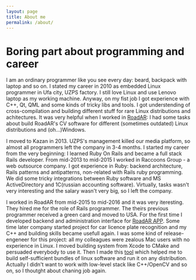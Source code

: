 ```yaml
---
layout: page
title: About me
permalink: /about/
---
```


# Boring part about programming and career

I am an ordinary programmer like you see every day: beard, backpack with laptop and so on. I stated my career in 2010 as
embedded Linux programmer in Ufa city, UZPS factory. I still love Linux and use Lenovo laptop as my working machine.
Anyway, on my fist job I got experience with C++, Qt, QML and some kinds of tricky libs and tools. I got understending
of cross-compilation and building different stuff for rare Linux distributions and achitectures. It was very helpful
when I worked in [RoadAR](http://www.roadar.ru/): I had some tasks about build RoadAR's CV software for different
(sometimes outdated) Linux distributions and (oh...)Windows.

I moved to Kazan in 2013. UZPS's management killed our media platform, so almost all programmers left the company in 3-4 months.
I started my career from the very beginning: I learned Ruby On Rails and became a full stack Rails developer. From mid-2013
to mid-2015 I worked in Raccoons Group - a web outsource company. I got experience in Ruby: backend architecture, Rails
patterns and antipatterns, non-related with Rails ruby programming. We did some tricky integrations between Ruby software
and MS ActiveDirectory and 1C(russian accounting software). Virtually, tasks wasn't very interesting and the salary wasn't
very big, so I left the company.

I worked in RoadAR from mid-2015 to mid-2016 and it was very iteresting. They hired me for the role of Rails programmer.
The theirs previous programmer received a green card and moved to USA. For the first time I developed backend and
administration interface for [RoadAR APP](https://play.google.com/store/apps/details?id=ru.roadar.android). Some time later
company started project for car licence plate recognition and my C++ and building skills became usefull again. I was some
kind of release-engeneer for this project: all my сolleagues were zealous Mac users with no experience in Linux. I moved
building system from Xcode to CMake and persuaded everybody to use it. Then I made this [tool](https://github.com/zhulik/bubing)
which helped me to build self-sufficient bundles of linux software and run it on any distribution. Actually I didn't want
to work with low-level stack like C++/OpenCV and so on, so I thoutght about chaning job again. 
